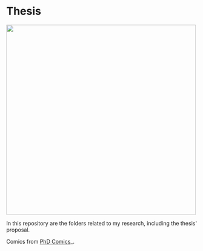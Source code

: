 # Thesis

<img src="http://www.phdcomics.com/comics/archive/phd110599s.gif" width="500" align = "center">

In this repository are the folders related to my research, including the thesis' proposal.

Comics from [PhD Comics](http://phdcomics.com/comics/archive.php?comicid=149)_.



